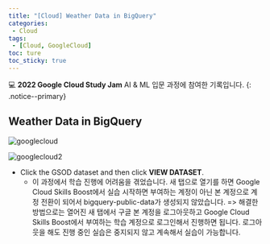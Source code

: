 ```yaml
---
title: "[Cloud] Weather Data in BigQuery"
categories:
 - Cloud
tags:
 - [Cloud, GoogleCloud]
toc: ture
toc_sticky: true
---
```


💻 **2022 Google Cloud Study Jam** AI & ML 입문 과정에 참여한 기록입니다.
{: .notice--primary}

## Weather Data in BigQuery

![googlecloud](https://user-images.githubusercontent.com/90893596/156001802-39affc26-eed1-45e8-9a17-726cb79625ed.png)

![googlecloud2](https://user-images.githubusercontent.com/90893596/156001813-2e3b623e-d884-461f-8cca-a0adeb4634df.png)
- Click the GSOD dataset and then click **VIEW DATASET**.
  - 이 과정에서 학습 진행에 어려움을 겪었습니다. 새 탭으로 열기를 하면 Google Cloud Skills Boost에서 실습 시작하면 부여하는 계정이 아닌 본 계정으로 계정 전환이 되어서 bigquery-public-data가 생성되지 않았습니다.
    => 해결한 방법으로는 열어진 새 탭에서 구글 본 계정을 로그아웃하고 Google Cloud Skills Boost에서 부여하는 학습 계정으로 로그인해서 진행하면 됩니다. 로그아웃을 해도 진행 중인 실습은 중지되지 않고 계속해서 실습이 가능합니다.

